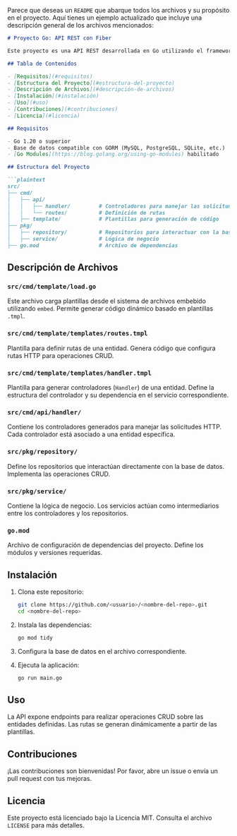 Parece que deseas un `README` que abarque todos los archivos y su propósito en el proyecto. Aquí tienes un ejemplo actualizado que incluye una descripción general de los archivos mencionados:

```markdown
# Proyecto Go: API REST con Fiber

Este proyecto es una API REST desarrollada en Go utilizando el framework Fiber. La arquitectura sigue un enfoque modular y limpio, con capas bien definidas para manejar rutas, controladores, servicios y repositorios.

## Tabla de Contenidos

- [Requisitos](#requisitos)
- [Estructura del Proyecto](#estructura-del-proyecto)
- [Descripción de Archivos](#descripción-de-archivos)
- [Instalación](#instalación)
- [Uso](#uso)
- [Contribuciones](#contribuciones)
- [Licencia](#licencia)

## Requisitos

- Go 1.20 o superior
- Base de datos compatible con GORM (MySQL, PostgreSQL, SQLite, etc.)
- [Go Modules](https://blog.golang.org/using-go-modules) habilitado

## Estructura del Proyecto

```plaintext
src/
├── cmd/
│   ├── api/
│   │   ├── handler/         # Controladores para manejar las solicitudes HTTP
│   │   └── routes/          # Definición de rutas
│   ├── template/            # Plantillas para generación de código
├── pkg/
│   ├── repository/          # Repositorios para interactuar con la base de datos
│   ├── service/             # Lógica de negocio
├── go.mod                   # Archivo de dependencias
```

## Descripción de Archivos

### `src/cmd/template/load.go`
Este archivo carga plantillas desde el sistema de archivos embebido utilizando `embed`. Permite generar código dinámico basado en plantillas `.tmpl`.

### `src/cmd/template/templates/routes.tmpl`
Plantilla para definir rutas de una entidad. Genera código que configura rutas HTTP para operaciones CRUD.

### `src/cmd/template/templates/handler.tmpl`
Plantilla para generar controladores (`Handler`) de una entidad. Define la estructura del controlador y su dependencia en el servicio correspondiente.

### `src/cmd/api/handler/`
Contiene los controladores generados para manejar las solicitudes HTTP. Cada controlador está asociado a una entidad específica.

### `src/pkg/repository/`
Define los repositorios que interactúan directamente con la base de datos. Implementa las operaciones CRUD.

### `src/pkg/service/`
Contiene la lógica de negocio. Los servicios actúan como intermediarios entre los controladores y los repositorios.

### `go.mod`
Archivo de configuración de dependencias del proyecto. Define los módulos y versiones requeridas.

## Instalación

1. Clona este repositorio:

   ```bash
   git clone https://github.com/<usuario>/<nombre-del-repo>.git
   cd <nombre-del-repo>
   ```

2. Instala las dependencias:

   ```bash
   go mod tidy
   ```

3. Configura la base de datos en el archivo correspondiente.

4. Ejecuta la aplicación:

   ```bash
   go run main.go
   ```

## Uso

La API expone endpoints para realizar operaciones CRUD sobre las entidades definidas. Las rutas se generan dinámicamente a partir de las plantillas.

## Contribuciones

¡Las contribuciones son bienvenidas! Por favor, abre un issue o envía un pull request con tus mejoras.

## Licencia

Este proyecto está licenciado bajo la Licencia MIT. Consulta el archivo `LICENSE` para más detalles.
```